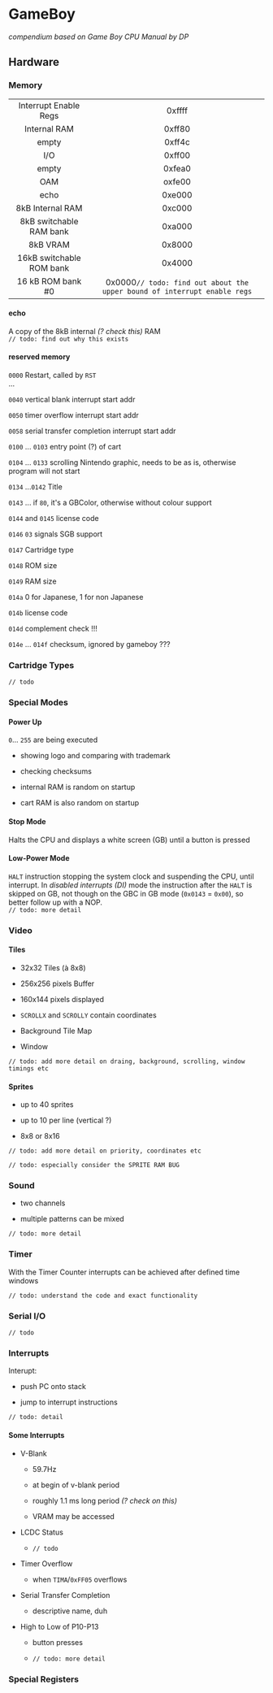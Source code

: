# GameBoy

*compendium based on Game Boy CPU Manual by DP*

## Hardware

### Memory

| | |
|:---:|:---:|
Interrupt Enable Regs | 0xffff
Internal RAM | 0xff80
empty | 0xff4c
I/O | 0xff00
empty | 0xfea0
OAM | oxfe00
echo | 0xe000
8kB Internal RAM | 0xc000
8kB switchable RAM bank | 0xa000
8kB VRAM | 0x8000
16kB switchable ROM bank | 0x4000
16 kB ROM bank #0 | 0x0000```// todo: find out about the upper bound of interrupt enable regs```

#### echo

A copy of the 8kB internal *(? check this)* RAM  
```// todo: find out why this exists```

#### reserved memory

`0000` Restart, called by `RST`  
...

`0040` vertical blank interrupt start addr

`0050` timer overflow interrupt start addr

`0058` serial transfer completion interrupt start addr

`0100` ... `0103` entry point (?) of cart

`0104` ... `0133` scrolling Nintendo graphic, needs to be as is, otherwise program will not start

`0134` ...`0142` Title

`0143` ... if `80`, it's a GBColor, otherwise without colour support

`0144` and `0145` license code

`0146` `03` signals SGB support

`0147` Cartridge type

`0148` ROM size

`0149` RAM size

`014a` 0 for Japanese, 1 for non Japanese

`014b` license code

`014d` complement check !!!

`014e` ... `014f` checksum, ignored by gameboy ???

### Cartridge Types

```// todo```

### Special Modes

#### Power Up

`0`... `255` are being executed

- showing logo and comparing with trademark

- checking checksums

- internal RAM is random on startup

- cart RAM is also random on startup

#### Stop Mode 

Halts the CPU and displays a white screen (GB) until a button is pressed

#### Low-Power Mode

`HALT` instruction stopping the system clock and suspending the CPU, until interrupt. In *disabled interrupts (DI)* mode the instruction after the `HALT` is skipped on GB, not though on the GBC in GB mode (`0x0143` = `0x00`), so better follow up with a NOP.   
```// todo: more detail```

### Video

#### Tiles

- 32x32 Tiles (à 8x8)

- 256x256 pixels Buffer

- 160x144 pixels displayed

- `SCROLLX` and `SCROLLY` contain coordinates

- Background Tile Map

- Window

```// todo: add more detail on draing, background, scrolling, window timings etc```

#### Sprites

- up to 40 sprites

- up to 10 per line (vertical ?)

- 8x8 or 8x16

```// todo: add more detail on priority, coordinates etc```

```// todo: especially consider the SPRITE RAM BUG```

### Sound

- two channels

- multiple patterns can be mixed

```// todo: more detail```

### Timer

With the Timer Counter interrupts can be achieved after defined time windows

```// todo: understand the code and exact functionality```

### Serial I/O

```// todo```

### Interrupts

Interupt:

-   push PC onto stack   

-   jump to interrupt instructions

```// todo: detail```

#### Some Interrupts

-   V-Blank

    -   59.7Hz

    -   at begin of v-blank period

    -   roughly 1.1 ms long period *(? check on this)*

    -   VRAM may be accessed

-   LCDC Status

    -   ```// todo```

-   Timer Overflow

    -   when `TIMA`/`0xFF05` overflows

-   Serial Transfer Completion

    -   descriptive name, duh

-   High to Low of P10-P13

    -   button presses

    -   ```// todo: more detail```

### Special Registers

